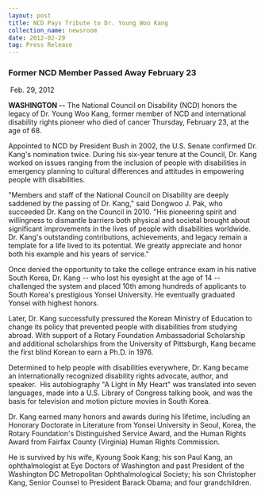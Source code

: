 ```yaml
---
layout: post
title: NCD Pays Tribute to Dr. Young Woo Kang
collection_name: newsroom
date: 2012-02-29
tag: Press Release
---
```

### Former NCD Member Passed Away February 23

 Feb. 29, 2012

**WASHINGTON --** The National Council on Disability (NCD) honors the legacy of Dr. Young Woo Kang, former member of NCD and international disability rights pioneer who died of cancer Thursday, February 23, at the age of 68.

Appointed to NCD by President Bush in 2002, the U.S. Senate confirmed Dr. Kang's nomination twice. During his six-year tenure at the Council, Dr. Kang worked on issues ranging from the inclusion of people with disabilities in emergency planning to cultural differences and attitudes in empowering people with disabilities.

"Members and staff of the National Council on Disability are deeply saddened by the passing of Dr. Kang," said Dongwoo J. Pak, who succeeded Dr. Kang on the Council in 2010. "His pioneering spirit and willingness to dismantle barriers both physical and societal brought about significant improvements in the lives of people with disabilities worldwide. Dr. Kang's outstanding contributions, achievements, and legacy remain a template for a life lived to its potential. We greatly appreciate and honor both his example and his years of service." 

Once denied the opportunity to take the college entrance exam in his native South Korea, Dr. Kang -- who lost his eyesight at the age of 14 -- challenged the system and placed 10th among hundreds of applicants to South Korea's prestigious Yonsei University. He eventually graduated Yonsei with highest honors.

Later, Dr. Kang successfully pressured the Korean Ministry of Education to change its policy that prevented people with disabilities from studying abroad. With support of a Rotary Foundation Ambassadorial Scholarship and additional scholarships from the University of Pittsburgh, Kang became the first blind Korean to earn a Ph.D. in 1976. 

Determined to help people with disabilities everywhere, Dr. Kang became an internationally recognized disability rights advocate, author, and speaker.  His autobiography "A Light in My Heart" was translated into seven languages, made into a U.S. Library of Congress talking book, and was the basis for television and motion picture movies in South Korea.

Dr. Kang earned many honors and awards during his lifetime, including an Honorary Doctorate in Literature from Yonsei University in Seoul, Korea, the Rotary Foundation's Distinguished Service Award, and the Human Rights Award from Fairfax County (Virginia) Human Rights Commission.

He is survived by his wife, Kyoung Sook Kang; his son Paul Kang, an ophthalmologist at Eye Doctors of Washington and past President of the Washington DC Metropolitan Ophthalmological Society; his son Christopher Kang, Senior Counsel to President Barack Obama; and four grandchildren.